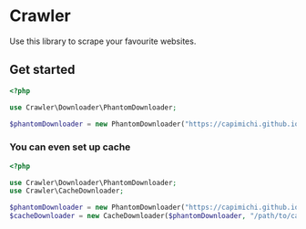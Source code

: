 # Crawler

Use this library to scrape your favourite websites.

## Get started
```php
<?php

use Crawler\Downloader\PhantomDownloader;

$phantomDownloader = new PhantomDownloader("https://capimichi.github.io/crawler/test/download.json");
```

### You can even set up cache
```php
<?php

use Crawler\Downloader\PhantomDownloader;
use Crawler\CacheDownloader;

$phantomDownloader = new PhantomDownloader("https://capimichi.github.io/crawler/test/download.json");
$cacheDownloader = new CacheDownloader($phantomDownloader, "/path/to/cache/directory");
```